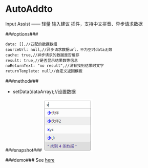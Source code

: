 # AutoAddto
Input Assist —— 轻量 输入建议 插件，支持中文拼音、异步请求数据

###options###
```html
data: [],//匹配的数据数组
sourceUrl: null,//异步请求数据url，不为空时data无效
cache: true,//异步请求的数据是否缓存
result: true,//是否显示结果数等信息
noReturnText: "no result",//没有找到结果时文字
returnTemplete: null//自定义返回模板
```
###method###
+ setData(dataArray);//设置数据

###snapshot###
![image](snapshot/test.png)

###demo###
See [here](http://tt-cc.cn/web/AutoAddto/example.html)